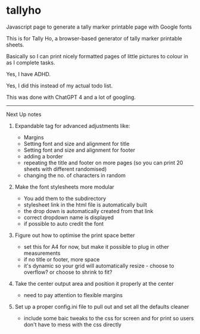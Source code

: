 # tallyho
Javascript page to generate a tally marker printable page with Google fonts


This is for Tally Ho, a browser-based generator of tally marker printable sheets. 

Basically so I can print nicely formatted pages of little pictures to colour in as I complete tasks.

Yes, I have ADHD.

Yes, I did this instead of my actual todo list.

This was done with ChatGPT 4 and a lot of googling.

------------------
Next Up notes

1. Expandable tag for advanced adjustments like:
    - Margins
    - Setting font and size and alignment for title 
    - Setting font and size and alignment for footer
    - adding a border
    - repeating the title and footer on more pages (so you can print 20 sheets with different randomised)
    - changing the no. of characters in random

2. Make the font stylesheets more modular
    - You add them to the subdirectory
    - stylesheet link in the html file is automatically built
    - the drop down is automatically created from that link
    - correct dropdown name is displayed
    - if possible to auto credit the font

3. Figure out how to optimise the print space better
    - set this for A4 for now, but make it possible to plug in other measurements
    - if no title or footer, more space
    - it's dynamic so your grid will automatically resize - choose to overflow? or choose to shrink to fit?

4. Take the center output area and position it properly 
at the center
    - need to pay attention to flexible margins

5. Set up a proper config.ini file to pull out and set all the defaults cleaner
    - include some baic tweaks to the css for screen and for print so users don't have to mess with the css directly
